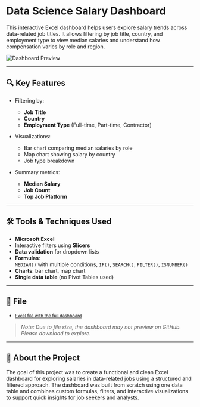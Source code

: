 # Data Science Salary Dashboard

This interactive Excel dashboard helps users explore salary trends across data-related job titles. It allows filtering by job title, country, and employment type to view median salaries and understand how compensation varies by role and region.

![Dashboard Preview](animation.gif)

---

## 🔍 Key Features

- Filtering by:
  - **Job Title**
  - **Country**
  - **Employment Type** (Full-time, Part-time, Contractor)
  
- Visualizations:
  - Bar chart comparing median salaries by role
  - Map chart showing salary by country
  - Job type breakdown

- Summary metrics:
  - **Median Salary**
  - **Job Count**
  - **Top Job Platform**

---

## 🛠 Tools & Techniques Used

- **Microsoft Excel**
- Interactive filters using **Slicers**
- **Data validation** for dropdown lists
- **Formulas**:  
  `MEDIAN()` with multiple conditions, `IF()`, `SEARCH()`, `FILTER()`, `ISNUMBER()`
- **Charts**: bar chart, map chart
- **Single data table** (no Pivot Tables used)

---

## 📁 File

- <small> [Excel file with the full dashboard](./my_project_1.xlsx)</small>
> *Note: Due to file size, the dashboard may not preview on GitHub. Please download to explore.*

---

## 📌 About the Project

The goal of this project was to create a functional and clean Excel dashboard for exploring salaries in data-related jobs using a structured and filtered approach. The dashboard was built from scratch using one data table and combines custom formulas, filters, and interactive visualizations to support quick insights for job seekers and analysts.

